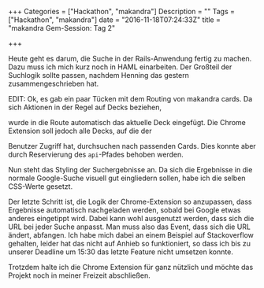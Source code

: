 +++
Categories = ["Hackathon", "makandra"]
Description = ""
Tags = ["Hackathon", "makandra"]
date = "2016-11-18T07:24:33Z"
title = "makandra Gem-Session: Tag 2"

+++

Heute geht es darum, die Suche in der Rails-Anwendung fertig zu machen. Dazu muss ich mich kurz noch in HAML einarbeiten.
 Der Großteil der Suchlogik sollte passen, nachdem Henning das gestern zusammengeschrieben hat.

EDIT: Ok, es gab ein paar Tücken mit dem Routing von makandra cards. Da sich Aktionen in der Regel auf Decks beziehen,
<!--more--> wurde in die Route automatisch das aktuelle Deck eingefügt. Die Chrome Extension soll jedoch alle Decks, auf die der
 Benutzer Zugriff hat, durchsuchen nach passenden Cards. Dies konnte aber durch Reservierung des `api`-Pfades behoben
 werden.

Nun steht das Styling der Suchergebnisse an. Da sich die Ergebnisse in die normale Google-Suche visuell gut eingliedern
 sollen, habe ich die selben CSS-Werte gesetzt.

Der letzte Schritt ist, die Logik der Chrome-Extension so anzupassen, dass Ergebnisse automatisch nachgeladen werden,
 sobald bei Google etwas anderes eingetippt wird. Dabei kann wohl ausgenutzt werden, dass sich die URL bei jeder Suche
 anpasst. Man muss also das Event, dass sich die URL ändert, abfangen. Ich habe mich dabei an einem Beispiel auf 
 Stackoverflow gehalten, leider hat das nicht auf Anhieb so funktioniert, so dass ich bis zu unserer Deadline um 15:30
 das letzte Feature nicht umsetzen konnte.

Trotzdem halte ich die Chrome Extension für ganz nützlich und möchte das Projekt noch in meiner Freizeit abschließen.

